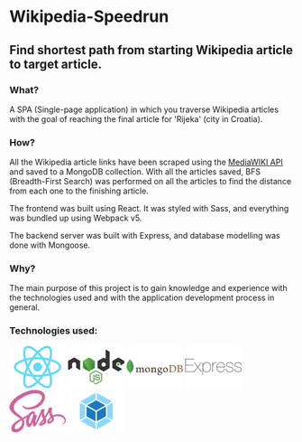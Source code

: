 # Wikipedia-Speedrun
## Find shortest path from starting Wikipedia article to target article.

### What?
A SPA (Single-page application) in which you traverse Wikipedia articles with the goal of reaching the final article for 'Rijeka' (city in Croatia).

### How?
All the Wikipedia article links have been scraped using the [MediaWIKI API](https://www.mediawiki.org/wiki/API:Main_page) and saved to a MongoDB collection. With all the articles saved, BFS (Breadth-First Search) was performed on all the articles to find the distance from each one to the finishing article.

The frontend was built using React. It was styled with Sass, and everything was bundled up using Webpack v5.

The backend server was built with Express, and database modelling was done with Mongoose.

### Why?
The main purpose of this project is to gain knowledge and experience with the technologies used and with the application development process in general.

### Technologies used:
<img src="./icons/react.svg" alt="React icon" width="100" height="75">   <img src="./icons/nodejs.svg" alt="Node icon" width="100" height="75">   <img src="./icons/mongodb.svg" alt="MongoDB icon" width="100" height="75">   <img src="./icons/express.svg" alt="Express icon" width="100" height="75">   <img src="./icons/sass.svg" alt="Sass icon" width="100" height="75">   <img src="./icons/webpack.svg" alt="Webpack icon" width="100" height="75">
